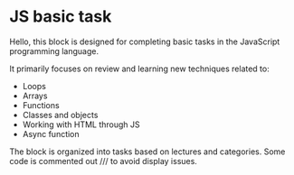 # JS basic task

Hello, this block is designed for completing basic tasks in the JavaScript programming language. 

It primarily focuses on review and learning new techniques related to:
- Loops 
- Arrays 
- Functions 
- Classes and objects 
- Working with HTML through JS
- Async function

The block is organized into tasks based on lectures and categories. Some code is commented out /// to avoid display issues.
